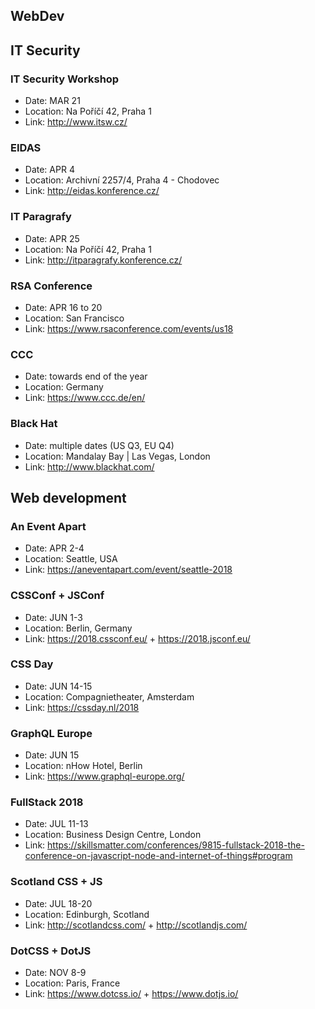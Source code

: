 ## WebDev


## IT Security

### IT Security Workshop

- Date: MAR 21
- Location: Na Poříčí 42, Praha 1
- Link: http://www.itsw.cz/

### EIDAS

- Date: APR 4
- Location: Archivní 2257/4, Praha 4 - Chodovec
- Link: http://eidas.konference.cz/

### IT Paragrafy

- Date: APR 25
- Location: Na Poříčí 42, Praha 1
- Link: http://itparagrafy.konference.cz/

### RSA Conference
- Date: APR 16 to 20 
- Location: San Francisco
- Link: https://www.rsaconference.com/events/us18

### CCC
- Date: towards end of the year
- Location: Germany
- Link: https://www.ccc.de/en/

### Black Hat
- Date: multiple dates (US Q3, EU Q4)
- Location: Mandalay Bay | Las Vegas, London
- Link: http://www.blackhat.com/

## Web development

### An Event Apart
- Date: APR 2-4
- Location: Seattle, USA
- Link: https://aneventapart.com/event/seattle-2018

### CSSConf + JSConf
- Date:  JUN 1-3
- Location: Berlin, Germany
- Link: https://2018.cssconf.eu/ + https://2018.jsconf.eu/

### CSS Day
- Date: JUN 14-15
- Location: Compagnietheater, Amsterdam
- Link: https://cssday.nl/2018

### GraphQL Europe
- Date: JUN 15
- Location: nHow Hotel, Berlin
- Link: https://www.graphql-europe.org/

### FullStack 2018
- Date: JUL 11-13
- Location: Business Design Centre, London
- Link: https://skillsmatter.com/conferences/9815-fullstack-2018-the-conference-on-javascript-node-and-internet-of-things#program

### Scotland CSS + JS
- Date:  JUL 18-20
- Location: Edinburgh, Scotland
- Link: http://scotlandcss.com/ + http://scotlandjs.com/

### DotCSS + DotJS
- Date:  NOV 8-9
- Location: Paris, France
- Link: https://www.dotcss.io/ + https://www.dotjs.io/


